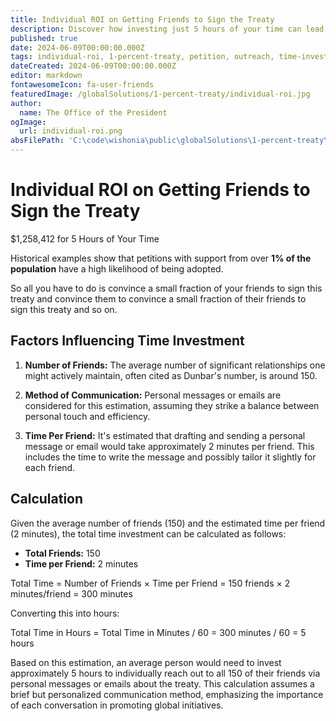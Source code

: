 ```yaml
---
title: Individual ROI on Getting Friends to Sign the Treaty
description: Discover how investing just 5 hours of your time can lead to significant impact in garnering support for global initiatives through your friends.
published: true
date: 2024-06-09T00:00:00.000Z
tags: individual-roi, 1-percent-treaty, petition, outreach, time-investment
dateCreated: 2024-06-09T00:00:00.000Z
editor: markdown
fontawesomeIcon: fa-user-friends
featuredImage: /globalSolutions/1-percent-treaty/individual-roi.jpg
author:
  name: The Office of the President
ogImage:
  url: individual-roi.png
absFilePath: 'C:\code\wishonia\public\globalSolutions\1-percent-treaty\individual-roi.md'
---
```


# Individual ROI on Getting Friends to Sign the Treaty

$1,258,412 for 5 Hours of Your Time

Historical examples show that petitions with support from over **1% of the population** have a high likelihood of being adopted.

So all you have to do is convince a small fraction of your friends to sign this treaty and convince them to convince a small fraction of their friends to sign this treaty and so on.

## Factors Influencing Time Investment

1. **Number of Friends:** The average number of significant relationships one might actively maintain, often cited as Dunbar's number, is around 150.

2. **Method of Communication:** Personal messages or emails are considered for this estimation, assuming they strike a balance between personal touch and efficiency.

3. **Time Per Friend:** It's estimated that drafting and sending a personal message or email would take approximately 2 minutes per friend. This includes the time to write the message and possibly tailor it slightly for each friend.

## Calculation

Given the average number of friends (150) and the estimated time per friend (2 minutes), the total time investment can be calculated as follows:

- **Total Friends:** 150
- **Time per Friend:** 2 minutes

Total Time = Number of Friends × Time per Friend
= 150 friends × 2 minutes/friend
= 300 minutes

Converting this into hours:

Total Time in Hours = Total Time in Minutes / 60
= 300 minutes / 60
= 5 hours

Based on this estimation, an average person would need to invest approximately 5 hours to individually reach out to all 150 of their friends via personal messages or emails about the treaty. This calculation assumes a brief but personalized communication method, emphasizing the importance of each conversation in promoting global initiatives.
